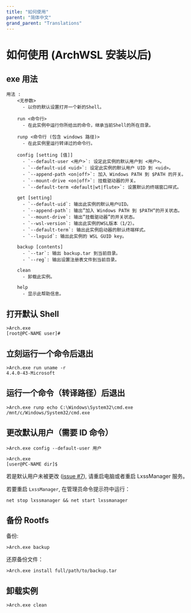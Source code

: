 ```yaml
---
title: "如何使用"
parent: "简体中文"
grand_parent: "Translations"
---
```

# 如何使用 (ArchWSL 安装以后)

## exe 用法

```shell
用法 :
    <无参数>
      - 以你的默认设置打开一个新的Shell。

    run <命令行>
      - 在此实例中运行你所给出的命令，继承当前Shell的所在目录。

    runp <命令行 (包含 windows 路径)>
      - 在此实例里运行转译过的命令行。

    config [setting [值]]
      - `--default-user <用户>`: 设定此实例的默认用户到 <用户>。
      - `--default-uid <uid>`: 设定此实例的默认用户 UID 到 <uid>。
      - `--append-path <on|off>`: 加入 Windows PATH 到 $PATH 的开关。
      - `--mount-drive <on|off>`: 挂载驱动器的开关。
      - `--default-term <default|wt|flute>`: 设置默认的终端窗口样式。

    get [setting]
      - `--default-uid`: 输出此实例的默认用户UID。
      - `--append-path`: 输出”加入 Windows PATH 到 $PATH“的开关状态。
      - `--mount-drive`: 输出”挂载驱动器”的开关状态。
      - `--wsl-version`: 输出此实例的WSL版本（1/2）。
      - `--default-term`: 输出此实例启动器的默认终端样式。
      - `--lxguid`: 输出此实例的 WSL GUID key。

    backup [contents]
      - `--tar`: 输出 backup.tar 到当前目录。
      - `--reg`: 输出设置注册表文件到当前目录。

    clean
      - 卸载此实例。

    help
      - 显示此帮助信息。
```

## 打开默认 Shell

```shell
>Arch.exe
[root@PC-NAME user]#
```

## 立刻运行一个命令后退出

```shell
>Arch.exe run uname -r
4.4.0-43-Microsoft
```

## 运行一个命令（转译路径）后退出

```shell
>Arch.exe runp echo C:\Windows\System32\cmd.exe
/mnt/c/Windows/System32/cmd.exe
```

## 更改默认用户（需要 ID 命令）

```shell
>Arch.exe config --default-user 用户

>Arch.exe
[user@PC-NAME dir]$
```

若是默认用户未被更改
([issue #7](https://github.com/yuk7/ArchWSL/issues/7)),
请重启电脑或者重启 LxssManager 服务。

若要重启 `LxssManager`, 在管理员命令提示符中运行：

```batch
net stop lxssmanager && net start lxssmanager
```

## 备份 Rootfs

备份:

```shell
>Arch.exe backup
```

还原备份文件：

```shell
>Arch.exe install full/path/to/backup.tar
```

## 卸载实例

```shell
>Arch.exe clean
```
